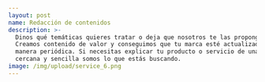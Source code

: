 ```yaml
---
layout: post
name: Redacción de contenidos
description: >-
  Dinos qué temáticas quieres tratar o deja que nosotros te las propongamos.
  Creamos contenido de valor y conseguimos que tu marca esté actualizada de
  manera periódica. Si necesitas explicar tu producto o servicio de una manera
  cercana y sencilla somos lo que estás buscando.
image: /img/upload/service_6.png
---
```


